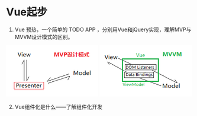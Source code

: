 # Vue起步

1. Vue 预热，一个简单的 TODO APP ，分别用Vue和jQuery实现，理解MVP与MVVM设计模式的区别。

![MVP](mvp.png)
![MVVM](mvvm.png)

2. Vue组件化是什么——了解组件化开发
